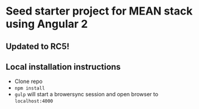 # Seed starter project for MEAN stack using Angular 2

## Updated to RC5!

## Local installation instructions

- Clone repo
- `npm install`
- `gulp` will start a browersync session and open browser to `localhost:4000`

